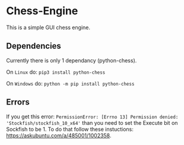 # Chess-Engine
This is a simple GUI chess engine.

## Dependencies
Currently there is only 1 dependancy (python-chess).

On `Linux` do: `pip3 install python-chess`

On `Windows` do: `python -m pip install python-chess`

## Errors
If you get this error: `PermissionError: [Errno 13] Permission denied: 'Stockfish/stockfish_10_x64'` than you need to set the Execute bit on Sockfish to be 1. To do that follow these instuctions: https://askubuntu.com/a/485001/1002358.
